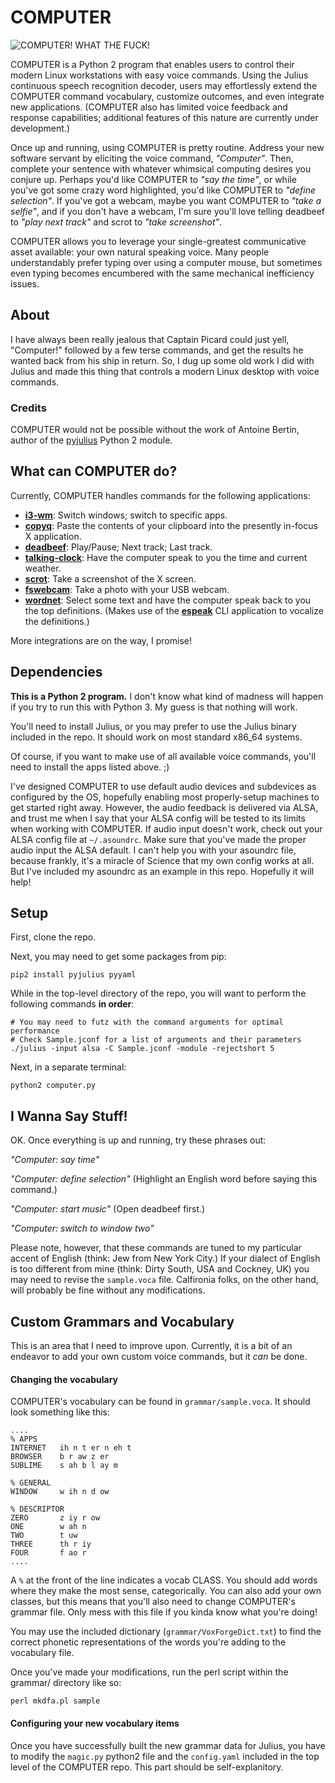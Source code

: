 # COMPUTER

![COMPUTER! WHAT THE FUCK!](http://originaldave77.files.wordpress.com/2014/03/picards-computer.jpg)

COMPUTER is a Python 2 program that enables users to control their modern Linux workstations with easy voice commands. Using the Julius continuous speech recognition decoder, users may effortlessly extend the COMPUTER command vocabulary, customize outcomes, and even integrate new applications. (COMPUTER also has limited voice feedback and response capabilities; additional features of this nature are currently under development.)

Once up and running, using COMPUTER is pretty routine. Address your new software servant by eliciting the voice command, *"Computer"*. Then, complete your sentence with whatever whimsical computing desires you conjure up. Perhaps you'd like COMPUTER to *"say the time"*, or while you've got some crazy word highlighted, you'd like COMPUTER to *"define selection"*. If you've got a webcam, maybe you want COMPUTER to *"take a selfie"*, and if you don't have a webcam, I'm sure you'll love telling deadbeef to *"play next track"* and scrot to *"take screenshot"*.

COMPUTER allows you to leverage your single-greatest communicative asset available: your own natural speaking voice. Many people understandably prefer typing over using a computer mouse, but sometimes even typing becomes encumbered with the same mechanical inefficiency issues. 

## About

I have always been really jealous that Captain Picard could just yell, "Computer!" followed by a few terse commands, and get the results he wanted back from his ship in return. So, I dug up some old work I did with Julius and made this thing that controls a modern Linux desktop with voice commands.

### Credits

COMPUTER would not be possible without the work of Antoine Bertin, author of the [pyjulius](https://github.com/Diaoul/pyjulius) Python 2 module.

## What can COMPUTER do?

Currently, COMPUTER handles commands for the following applications:

* [**i3-wm**](https://github.com/i3/i3): Switch windows; switch to specific apps.
* [**copyq**](https://github.com/hluk/CopyQ): Paste the contents of your clipboard into the presently in-focus X application.
* [**deadbeef**](https://github.com/Alexey-Yakovenko/deadbeef): Play/Pause; Next track; Last track.
* [**talking-clock**](https://github.com/stormdragon2976/talking-clock): Have the computer speak to you the time and current weather.
* [**scrot**](https://github.com/dreamer/scrot): Take a screenshot of the X screen.
* [**fswebcam**](https://github.com/fsphil/fswebcam): Take a photo with your USB webcam.
* [**wordnet**](https://github.com/wordnet/wordnet): Select some text and have the computer speak back to you the top definitions. (Makes use of the [**espeak**](https://github.com/eeejay/espeak) CLI application to vocalize the definitions.)

More integrations are on the way, I promise!

## Dependencies

**This is a Python 2 program.** I don't know what kind of madness will happen if you try to run this with Python 3. My guess is that nothing will work.

You'll need to install Julius, or you may prefer to use the Julius binary included in the repo. It should work on most standard x86_64 systems.

Of course, if you want to make use of all available voice commands, you'll need to install the apps listed above. ;)

I've designed COMPUTER to use default audio devices and subdevices as configured by the OS, hopefully enabling most properly-setup machines to get started right away. However, the audio feedback is delivered via ALSA, and trust me when I say that your ALSA config will be tested to its limits when working with COMPUTER. If audio input doesn't work, check out your ALSA config file at `~/.asoundrc`. Make sure that you've made the proper audio input the ALSA default. I can't help you with your asoundrc file, because frankly, it's a miracle of Science that my own config works at all. But I've included my asoundrc as an example in this repo. Hopefully it will help!

## Setup

First, clone the repo.

Next, you may need to get some packages from pip:

`pip2 install pyjulius pyyaml`

While in the top-level directory of the repo, you will want to perform the following commands **in order**:

```
# You may need to futz with the command arguments for optimal performance
# Check Sample.jconf for a list of arguments and their parameters
./julius -input alsa -C Sample.jconf -module -rejectshort 5 
```

Next, in a separate terminal:

```
python2 computer.py
```

## I Wanna Say Stuff!

OK. Once everything is up and running, try these phrases out:

*"Computer: say time"*

*"Computer: define selection"* (Highlight an English word before saying this command.)

*"Computer: start music"* (Open deadbeef first.)

*"Computer: switch to window two"*

Please note, however, that these commands are tuned to my particular accent of English (think: Jew from New York City.) If your dialect of English is too different from mine (think: Dirty South, USA and Cockney, UK) you may need to revise the `sample.voca` file. Calfironia folks, on the other hand, will probably be fine without any modifications.

## Custom Grammars and Vocabulary

This is an area that I need to improve upon. Currently, it is a bit of an endeavor to add your own custom voice commands, but it _can_ be done.

#### Changing the vocabulary

COMPUTER's vocabulary can be found in `grammar/sample.voca`. It should look something like this:

```
....
% APPS
INTERNET   ih n t er n eh t
BROWSER    b r aw z er        
SUBLIME    s ah b l ay m

% GENERAL
WINDOW     w ih n d ow

% DESCRIPTOR
ZERO       z iy r ow
ONE        w ah n
TWO        t uw
THREE      th r iy
FOUR       f ao r
....
```

A `%` at the front of the line indicates a vocab CLASS. You should add words where they make the most sense, categorically. You can also add your own classes, but this means that you'll also need to change COMPUTER's grammar file. Only mess with this file if you kinda know what you're doing!

You may use the included dictionary (`grammar/VoxForgeDict.txt`) to find the correct phonetic representations of the words you're adding to the vocabulary file.

Once you've made your modifications, run the perl script within the grammar/ directory like so:

`perl mkdfa.pl sample`

#### Configuring your new vocabulary items

Once you have successfully built the new grammar data for Julius, you have to modify the `magic.py` python2 file and the `config.yaml` included in the top level of the COMPUTER repo. This part should be self-explanitory.
